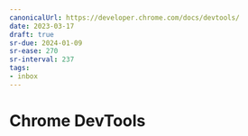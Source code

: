 ```yaml
---
canonicalUrl: https://developer.chrome.com/docs/devtools/
date: 2023-03-17
draft: true
sr-due: 2024-01-09
sr-ease: 270
sr-interval: 237
tags:
- inbox
---
```


# Chrome DevTools
